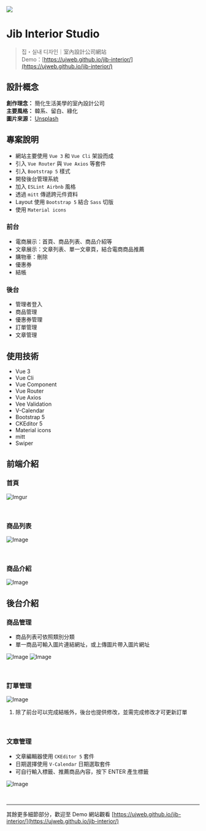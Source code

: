 ![](https://i.imgur.com/FdEkGXl.png)

# Jib Interior Studio
> 집・실내 디자인｜室內設計公司網站<br>
> Demo：[https://ujweb.github.io/jib-interior/](https://ujweb.github.io/jib-interior/)

## 設計概念
**創作理念：** 簡化生活美學的室內設計公司<br>
**主要風格：** 韓系、留白、綠化<br>
**圖片來源：**
[Unsplash](https://unsplash.com/)

## 專案說明
* 網站主要使用 `Vue 3` 和 `Vue Cli` 架設而成
* 引入 `Vue Router` 與 `Vue Axios` 等套件
* 引入 `Bootstrap 5` 樣式
* 開發後台管理系統
* 加入 `ESLint Airbnb` 風格
* 透過 `mitt` 傳遞跨元件資料
* Layout 使用 `Bootstrap 5` 結合 `Sass` 切版
* 使用 `Material icons`

### 前台
* 電商展示：首頁、商品列表、商品介紹等
* 文章展示：文章列表、單一文章頁，結合電商商品推薦
* 購物車：刪除
* 優惠券
* 結帳

### 後台
* 管理者登入
* 商品管理
* 優惠券管理
* 訂單管理
* 文章管理

## 使用技術
* Vue 3
* Vue Cli
* Vue Component
* Vue Router
* Vue Axios
* Vee Validation
* V-Calendar
* Bootstrap 5
* CKEditor 5
* Material icons
* mitt
* Swiper


## 前端介紹
### 首頁
![Imgur](https://i.imgur.com/whJlfxm.png)

<br>

### 商品列表
![Image](https://i.imgur.com/juukkPc.png)

<br>

### 商品介紹
![Image](https://i.imgur.com/Bf04eJI.png)


## 後台介紹
### 商品管理
* 商品列表可依照類別分類
* 單一商品可輸入圖片連結網址，或上傳圖片帶入圖片網址

![Image](https://i.imgur.com/i4uD5b1.png)
![Image](https://i.imgur.com/ULuirbS.png)

<br>

### 訂單管理
![Image](https://i.imgur.com/JpQk7Ky.png)

1. 除了前台可以完成結帳外，後台也提供修改，並需完成修改才可更新訂單

<br>

### 文章管理
* 文章編輯器使用 `CKEditor 5` 套件
* 日期選擇使用 `V-Calendar` 日期選取套件
* 可自行輸入標籤、推薦商品內容，按下 ENTER 產生標籤

![Image](https://i.imgur.com/4YjlzNG.png)

<br>
<hr>

其餘更多細節部分，歡迎至 Demo 網站觀看 [https://ujweb.github.io/jib-interior/](https://ujweb.github.io/jib-interior/)
